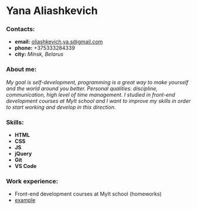 # Yana Aliashkevich


### Contacts:

   * __email:__ oliashkevich.ya.s@gmail.com
   * __phone:__ +375333284339 
   * __city:__ _Minsk, Belarus_
  
### About me:

_My goal is self-development, programming is a great way to make yourself and the world around you better. Personal qualities: discipline, communication, high level of time management. I studied in front-end development courses at MyIt school and I want to improve my skills in order to start working and develop in this direction._

### Skills:

   * __HTML__
   * __CSS__
   * __JS__
   * __jQuery__
   * __Git__
   * __VS Code__

### Work experience:

   * Front-end development courses at MyIt school (homeworks)
   * [example ](https://github.com/iruseg00/Lessons_HCJ/tree/master/yanito/medium)
